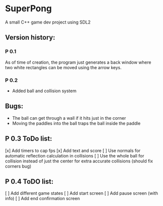 # SuperPong
A small C++ game dev project using SDL2

## Version history:

### P 0.1
As of time of creation, the program just generates a back window where two white rectangles can be moved using the arrow keys.

### P 0.2
- Added ball and collision system

## Bugs:
- The ball can get through a wall if it hits just in the corner
- Moving the paddles into the ball traps the ball inside the paddle

## P 0.3 ToDo list:
[x] Add timers to cap fps
[x] Add text and score
[ ] Use normals for automatic reflection calculation in collisions
[ ] Use the whole ball for collision instead of just the center for extra accurate collisions (should fix corners bug)

## P 0.4 ToDO list:
[ ] Add different game states
[ ] Add start screen
[ ] Add pause screen (with info)
[ ] Add end confirmation screen